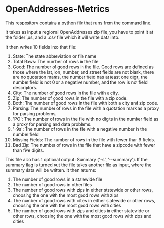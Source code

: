 # OpenAddresses-Metrics

This respository contains a python file that runs from the command line.

It takes as input a regional OpenAddresses zip file, you have to point it at the folder \us\, and a .csv file which it will write data into.

It then writes 10 fields into that file:

1. State: The state abbreviation or file name
2. Total Rows: The number of rows in the file
3. Good: The number of good rows in the file. Good rows are defined as those where the lat, lon, number, and street fields are not blank, there are no quotation marks, the number field has at least one digit, the number field is not 0 or a negative number, and the row is not field descriptors.
4. City: The number of good rows in the file with a city.
5. Zip: The number of good rows in the file with a zip code.
6. Both: The number of good rows in the file with both a city and zip code.
7. Parsing: The number of rows in the file with a quotation mark as a proxy for parsing problems.
8. 'PO': The number of rows in the file  with no digits in the number field as a proxy for parsing and data problems.
9. '-9s': The number of rows in the file with a negative number in the number field
10. Missing Fields: The number of rows in the file with fewer than 9 fields.
11. Bad Zip: The number of rows in the file that have a zipcode with fewer than five digits.

This file also has 1 optional output: Summary ('-s', '--summary'). If the summary flag is turned out the file takes another file as input, where the summary data will be written. It then returns:

1. The number of good rows in a statewide file
2. The number of good rows in other files
3. The number of good rows with zips in either statewide or other rows, choosing the one with the most good rows with zips
4. The number of good rows with cities in either statewide or other rows, choosing the one with the most good rows with cities
5. The number of good rows with zips and cities in either statewide or other rows, choosing the one with the most good rows with zips and cities
